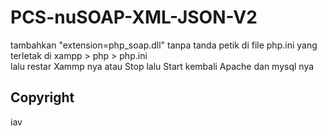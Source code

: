# PCS-nuSOAP-XML-JSON-V2

tambahkan "extension=php_soap.dll" tanpa tanda petik di file php.ini yang terletak di xampp > php > php.ini
<br>
lalu restar Xammp nya atau Stop lalu Start kembali Apache dan mysql nya 

## Copyright
iav
